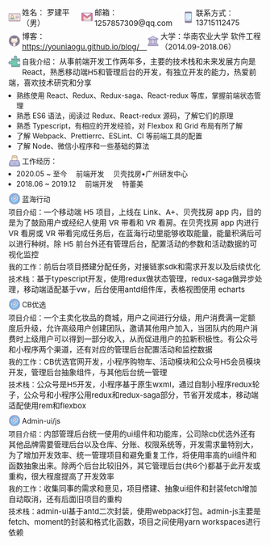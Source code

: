 <style type="text/css" rel="stylesheet">
  .box_flex {
    display: flex;
    align-items: center;
    position: relative;
  }
  .float_text {
    word-break: break-word;
  }
  .float_text > img {
    float: left;
  }
  .icon {
    width: 24px;
    padding: 0 3px 0 0;
  }
  .font_size15 {
    font-size: 15px;
  }
  .margin_bottom3 {
    margin: 0 0 3px 0;
  }
  .margin_bottom5 {
    margin: 0 0 5px 0;
  }
  .margin_bottom8 {
    margin: 0 0 8px 0;
  }
  .margin_left8 {
    margin: 0 0 0 -8px;
  }
</style>

<p class="box_flex margin_bottom5">
  <img class="icon" src="./name.png" />
  <span class="font_size15">姓名： 罗建平（男）　</span>
  <img class="icon" src="./email.png" />
  <span class="font_size15">邮箱： 1257857309@qq.com　</span>
  <img class="icon" src="./phone.png" />
  <span class="font_size15">联系方式： 13715112475</span>
</p>
<p class="box_flex margin_bottom8">
  <img class="icon" src="./github.png" style="vertical-align: bottom;" />
  <span class="font_size15">
    博客： <a href="https://youniaogu.github.io/KT/" target="_blank">https://youniaogu.github.io/blog/　</a>
  </span>
  <img class="icon" src="./university.png" />
  <span class="font_size15">大学：华南农业大学 软件工程（2014.09-2018.06）</span>
</p>

<p class="float_text margin_bottom5">
  <img class="icon" src="./puzzle.png" />自我介绍：
  <span class="font_size15">从事前端开发工作两年多，主要的技术栈和未来发展方向是React，熟悉移动端H5和管理后台的开发，有独立开发的能力，热爱前端，喜欢技术研究和分享</span>
</p>

<ul class="margin_bottom8">
  <li class="margin_left8">熟练使用 React、Redux、Redux-saga、React-redux 等库，掌握前端状态管理</li>
  <li class="margin_left8">熟悉 ES6 语法，阅读过 Redux、React-redux 源码，了解它们的原理</li>
  <li class="margin_left8">熟悉 Typescript，有相应的开发经验，对 Flexbox 和 Grid 布局有所了解</li>
  <li class="margin_left8">了解 Webpack、Prettierrc、ESLint、CI 等前端工具的配置</li>
  <li class="margin_left8">了解 Node、微信小程序和一些基础的算法</li>
</ul>

<p class="box_flex margin_bottom3">
  <img class="icon" src="./working.png" />工作经历：
</p>
<ul class="margin_bottom8">
  <li class="margin_left8">2020.05 ~ 至今 　前端开发 　贝壳找房•广州研发中心</li>
  <li class="margin_left8">2018.06 ~ 2019.12 　前端开发 　特蕾美</li>
</ul>

<p class="box_flex margin_bottom3">
  <img class="icon" src="./project.png" />蓝海行动
</p>
<p class="margin_bottom3">
  项目介绍：<span class="font_size15">一个移动端 H5 项目，上线在 Link、A+、贝壳找房 app 内，目的是为了鼓励用户或经纪人使用 VR 带看和 VR 看房。在贝壳找房 app 内进行 VR 看房或 VR 带看完成任务后，在蓝海行动里能够收取能量，能量积满后可以进行种树。除 H5 前台外还有管理后台，配置活动的参数和活动数据的可视化监控</span>
</p>
<p class="margin_bottom3">
  我的工作：<span class="font_size15">前后台项目搭建分配任务，对接链家sdk和需求开发以及后续优化</span>
</p>
<p class="margin_bottom8">
  技术栈：<span class="font_size15">基于typescript开发，使用redux做状态管理，redux-saga做异步处理，移动端适配基于vw，后台使用antd组件库，表格视图使用 echarts</span>
</p>

<p class="box_flex margin_bottom3">
  <img class="icon" src="./project.png" />CB优选
  </p>
<p class="margin_bottom3">
  项目介绍：<span class="font_size15">一个主卖化妆品的商城，用户之间进行分级，用户消费满一定额度后升级，允许高级用户创建团队，邀请其他用户加入，当团队内的用户消费时上级用户可以得到一部分收入，从而促进用户的拉新积极性。有公众号和小程序两个渠道，还有对应的管理后台配置活动和监控数据</span>
</p>
<p class="margin_bottom3">
  我的工作：<span class="font_size15">CB优选官网开发，小程序购物车、活动模块和公众号H5会员模块开发，管理后台抽象组件，与其他后台统一管理</span>
</p>
<p class="margin_bottom8">
  技术栈：<span class="font_size15">公众号是H5开发，小程序基于原生wxml，通过自制小程序redux轮子，公众号和小程序公用redux和redux-saga部分，节省开发成本，移动端适配使用rem和flexbox</span>
</p>

<p class="box_flex margin_bottom3">
  <img class="icon" src="./project.png" />Admin-ui/js
</p>
<p class="margin_bottom3">
  项目介绍：<span class="font_size15">内部管理后台统一使用的ui组件和功能库，公司除cb优选外还有其他品牌需要管理后台以及仓库、分账、权限系统等，开发需求量特别大，为了增加开发效率、统一管理项目和避免重复工作，将使用率高的ui组件和函数抽象出来。除两个后台比较旧外，其它管理后台(共6个)都基于此开发或重构，很大程度提高了开发效率</span>
</p>
<p class="margin_bottom3">
  我的工作：<span class="font_size15">收集同事的需求和意见，项目搭建、抽象ui组件和封装fetch增加自动取消，还有后面旧项目的重构  </span>
</p>
<p class="margin_bottom3">
  技术栈：<span class="font_size15">admin-ui基于antd二次封装，使用webpack打包。admin-js主要是fetch、moment的封装和格式化函数，项目之间使用yarn workspaces进行依赖</span>
</p>
